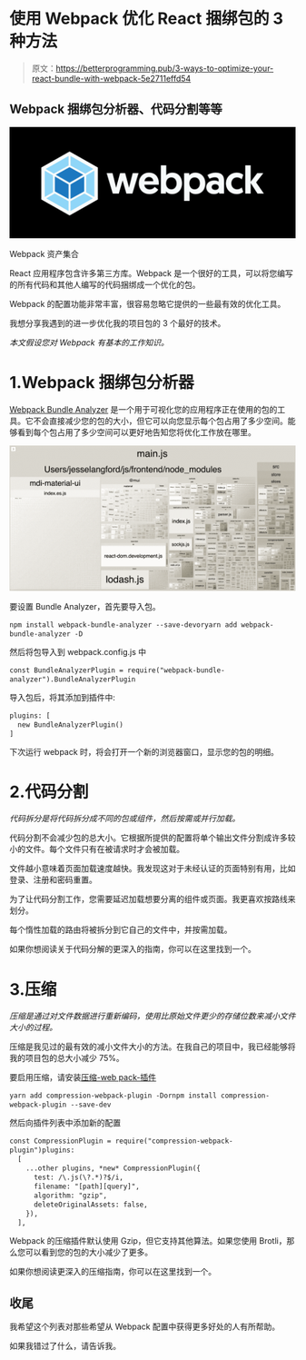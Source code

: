 # 使用 Webpack 优化 React 捆绑包的 3 种方法

> 原文：<https://betterprogramming.pub/3-ways-to-optimize-your-react-bundle-with-webpack-5e2711effd54>

## Webpack 捆绑包分析器、代码分割等等

![](img/7648270647bc578f37825768c6644d4e.png)

Webpack 资产集合

React 应用程序包含许多第三方库。Webpack 是一个很好的工具，可以将您编写的所有代码和其他人编写的代码捆绑成一个优化的包。

Webpack 的配置功能非常丰富，很容易忽略它提供的一些最有效的优化工具。

我想分享我遇到的进一步优化我的项目包的 3 个最好的技术。

*本文假设您对 Webpack 有基本的工作知识。*

# 1.Webpack 捆绑包分析器

[Webpack Bundle Analyzer](https://www.npmjs.com/package/webpack-bundle-analyzer) 是一个用于可视化您的应用程序正在使用的包的工具。它不会直接减少您的包的大小，但它可以向您显示每个包占用了多少空间。能够看到每个包占用了多少空间可以更好地告知您将优化工作放在哪里。

![](img/45578a1012432ae4ce2a4f83f45ab3b8.png)

要设置 Bundle Analyzer，首先要导入包。

```
npm install webpack-bundle-analyzer --save-devoryarn add webpack-bundle-analyzer -D
```

然后将包导入到 webpack.config.js 中

```
const BundleAnalyzerPlugin = require("webpack-bundle-analyzer").BundleAnalyzerPlugin
```

导入包后，将其添加到插件中:

```
plugins: [
  new BundleAnalyzerPlugin()
]
```

下次运行 webpack 时，将会打开一个新的浏览器窗口，显示您的包的明细。

# 2.代码分割

*代码拆分是将代码拆分成不同的包或组件，然后按需或并行加载。*

代码分割不会减少包的总大小。它根据所提供的配置将单个输出文件分割成许多较小的文件。每个文件只有在被请求时才会被加载。

文件越小意味着页面加载速度越快。我发现这对于未经认证的页面特别有用，比如登录、注册和密码重置。

为了让代码分割工作，您需要延迟加载想要分离的组件或页面。我更喜欢按路线来划分。

每个惰性加载的路由将被拆分到它自己的文件中，并按需加载。

如果你想阅读关于代码分解的更深入的指南，你可以在这里找到一个。

# 3.压缩

*压缩是通过对文件数据进行重新编码，使用比原始文件更少的存储位数来减小文件大小的过程。*

压缩是我见过的最有效的减小文件大小的方法。在我自己的项目中，我已经能够将我的项目包的总大小减少 75%。

要启用压缩，请安装[压缩-web pack-插件](https://www.npmjs.com/package/compression-webpack-plugin)

```
yarn add compression-webpack-plugin -Dornpm install compression-webpack-plugin --save-dev
```

然后向插件列表中添加新的配置

```
const CompressionPlugin = require("compression-webpack-plugin")plugins: 
  [  
    ...other plugins, *new* CompressionPlugin({    
      test: /\.js(\?.*)?$/i,    
      filename: "[path][query]",    
      algorithm: "gzip",    
      deleteOriginalAssets: false,  
    }),
  ],
```

Webpack 的压缩插件默认使用 Gzip，但它支持其他算法。如果您使用 Brotli，那么您可以看到您的包的大小减少了更多。

如果你想阅读更深入的压缩指南，你可以在这里找到一个。

## **收尾**

我希望这个列表对那些希望从 Webpack 配置中获得更多好处的人有所帮助。

如果我错过了什么，请告诉我。